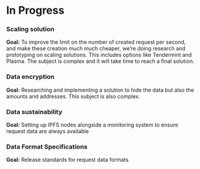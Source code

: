 # In Progress

### **Scaling solution**

**Goal:** To improve the limit on the number of created request per second, and make these creation much much cheaper, we’re doing research and prototyping on scaling solutions. This includes options like Tendermint and Plasma. The subject is complex and it will take time to reach a final solution.

### Data encryption

**Goal:** Researching and implementing a solution to hide the data but also the amounts and addresses. This subject is also complex.

### Data sustainability

**Goal:** Setting up IPFS nodes alongside a monitoring system to ensure request data are always available

### Data Format Specifications

**Goal:** Release standards for request data formats

